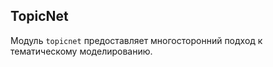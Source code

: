 ## TopicNet 

Модуль ```topicnet``` предоставляет многосторонний подход к тематическому моделированию.